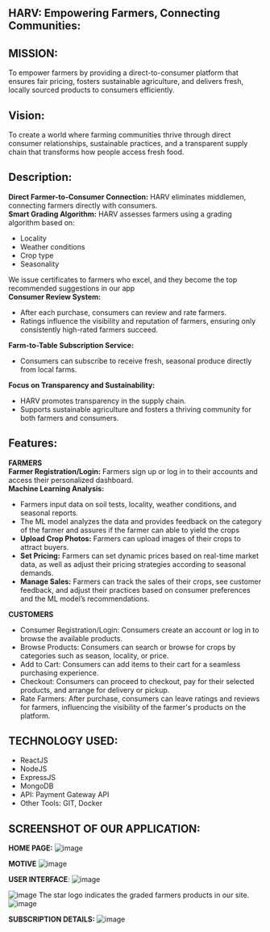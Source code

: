 ## HARV: Empowering Farmers, Connecting Communities:
## MISSION:
To empower farmers by providing a direct-to-consumer platform that ensures fair pricing, fosters sustainable agriculture, and delivers fresh, locally sourced products to consumers efficiently.
## Vision:
 To create a world where farming communities thrive through direct consumer relationships, sustainable practices, and a transparent supply chain that transforms how people access fresh food.
## Description:
<strong>Direct Farmer-to-Consumer Connection:</strong> HARV eliminates middlemen, connecting farmers directly with consumers.</br>
<strong>Smart Grading Algorithm:</strong> HARV assesses farmers using a grading algorithm based on:</br>
<ul>
  <li>Locality</li>
  <li>Weather conditions</li>
  <li>Crop type</li>
  <li>Seasonality</li>
</ul>
We issue certificates to farmers who excel, and they become the top recommended suggestions in our app</br>
<strong>Consumer Review System:</strong>
<ul>
  <li>After each purchase, consumers can review and rate farmers.</li>
  <li>Ratings influence the visibility and reputation of farmers, ensuring only consistently high-rated farmers succeed.</li>
</ul>
<strong>Farm-to-Table Subscription Service:</strong>
<ul>
  <li>Consumers can subscribe to receive fresh, seasonal produce directly from local farms.</li>
</ul>
<strong>Focus on Transparency and Sustainability:</strong>
<ul>
<li>HARV promotes transparency in the supply chain.</li>
<li>Supports sustainable agriculture and fosters a thriving community for both farmers and consumers.</li></ul>
</ul>

## Features:

<strong>FARMERS</strong></br>
<strong>Farmer Registration/Login:</strong> Farmers sign up or log in to their accounts and access their personalized dashboard.</br>
<strong>Machine Learning Analysis:</strong>
<ul>
 <li>Farmers input data on soil tests, locality, weather conditions, and seasonal reports.</li>
 <li>The ML model analyzes the data and provides feedback on the category of the farmer and assures if the farmer can able to yield the crops</li>
 <li><strong>Upload Crop Photos:</strong> Farmers can upload images of their crops to attract buyers.</li>
 <li><strong>Set Pricing:</strong> Farmers can set dynamic prices based on real-time market data, as well as adjust their pricing strategies according to seasonal demands.</li>
 <li><strong>Manage Sales:</strong> Farmers can track the sales of their crops, see customer feedback, and adjust their practices based on consumer preferences and the ML model’s recommendations.</li>
</ul>

<strong>CUSTOMERS</strong>
<ul>
 <li>Consumer Registration/Login: Consumers create an account or log in to browse the available products.</li>
 <li>Browse Products: Consumers can search or browse for crops by categories such as season, locality, or price.</li>
 <li>Add to Cart: Consumers can add items to their cart for a seamless purchasing experience.</li>
 <li>Checkout: Consumers can proceed to checkout, pay for their selected products, and arrange for delivery or pickup.</li>
 <li>Rate Farmers: After purchase, consumers can leave ratings and reviews for farmers, influencing the visibility of the farmer's products on the platform.</li>
</ul>

## TECHNOLOGY USED:
<ul>
 <li>ReactJS</li>
 <li>NodeJS</li>
 <li>ExpressJS</li>
 <li>MongoDB</li>
 <li>API:  Payment Gateway API</li>
 <li>Other Tools: GIT, Docker</li>
</ul>

## SCREENSHOT OF OUR APPLICATION:

<strong>HOME PAGE:</strong>
![image](https://github.com/user-attachments/assets/37e16267-a967-4569-ac59-f2cfdb597d0b)

<strong>MOTIVE</strong>
![image](https://github.com/user-attachments/assets/0f65d1c4-a40b-43cb-834f-ddb831530423)

<strong>USER INTERFACE</strong>:
![image](https://github.com/user-attachments/assets/321154ea-8f6f-4bfe-b416-fe47546554e0)

![image](https://github.com/user-attachments/assets/9aba4e9d-12e2-46dd-9c73-1b35405bf408)
The star logo indicates the graded farmers products in our site.
![image](https://github.com/user-attachments/assets/174ee69c-1221-4699-a826-0127248efe8f)


<strong>SUBSCRIPTION DETAILS:</strong>
![image](https://github.com/user-attachments/assets/788b3559-bd1e-4bf9-abc4-76a9b56443e3)















